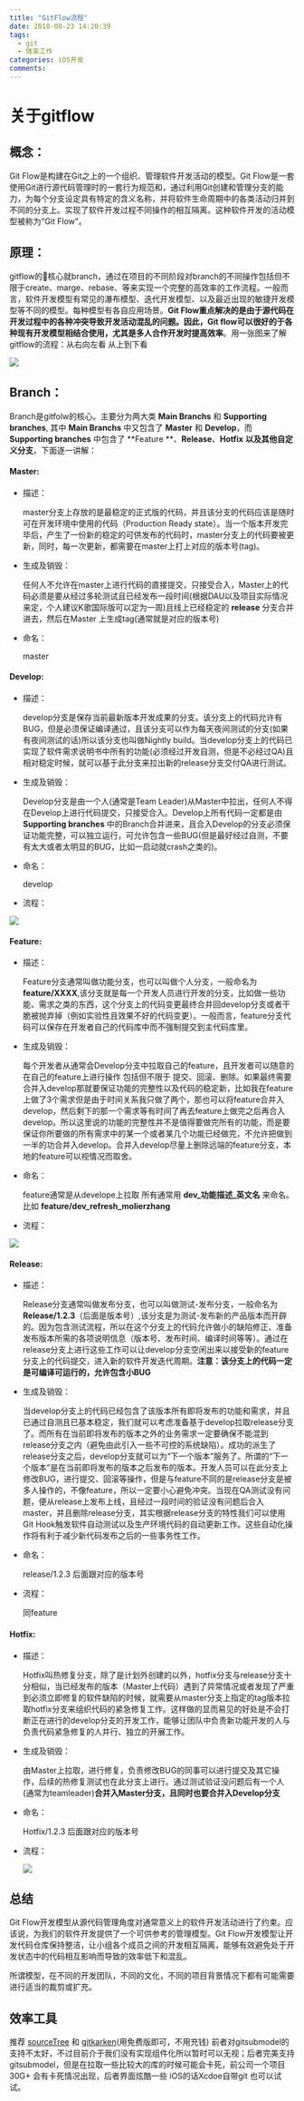 ```yaml
---
title: "GitFlow流程"
date: 2018-08-23 14:20:39
tags:
  - git
  - 效率工作
categories: iOS开发
comments:
---
```

# 关于gitflow
## 概念：
Git Flow是构建在Git之上的一个组织、管理软件开发活动的模型。Git Flow是一套使用Git进行源代码管理时的一套行为规范和，通过利用Git创建和管理分支的能力，为每个分支设定具有特定的含义名称，并将软件生命周期中的各类活动归并到不同的分支上。实现了软件开发过程不同操作的相互隔离。这种软件开发的活动模型被称为“Git Flow”。
## 原理：
gitflow的核心就branch，通过在项目的不同阶段对branch的不同操作包括但不限于create、marge、rebase、等来实现一个完整的高效率的工作流程。一般而言，软件开发模型有常见的瀑布模型、迭代开发模型、以及最近出现的敏捷开发模型等不同的模型。每种模型有各自应用场景。**Git Flow重点解决的是由于源代码在开发过程中的各种冲突导致开发活动混乱的问题。因此，Git flow可以很好的于各种现有开发模型相结合使用，尤其是多人合作开发时提高效率**。用一张图来了解gitflow的流程：从右向左看 从上到下看

![](https://ws4.sinaimg.cn/large/006tNc79gy1ftk5pkvn7ij30vy16cwhl.jpg)

<!-- more -->

## Branch：
Branch是gitfolw的核心。主要分为两大类 **Main Branchs** 和 **Supporting branches**, 其中 **Main Branchs** 中又包含了 **Master** 和 **Develop**，而 **Supporting branches** 中包含了 **Feature **、**Release**、**Hotfix** **以及其他自定义分支**，下面逐一讲解：

#### Master:
* 描述：

  master分支上存放的是最稳定的正式版的代码，并且该分支的代码应该是随时可在开发环境中使用的代码（Production Ready state）。当一个版本开发完毕后，产生了一份新的稳定的可供发布的代码时，master分支上的代码要被更新，同时，每一次更新，都需要在master上打上对应的版本号(tag)。

* 生成及销毁：

  任何人不允许在master上进行代码的直接提交，只接受合入，Master上的代码必须是要从经过多轮测试且已经发布一段时间(根据DAU以及项目实际情况来定，个人建议K歌国际版可以定为一周)且线上已经稳定的 **release** 分支合并进去，然后在Master 上生成tag(通常就是对应的版本号)

* 命名：

  master

#### Develop:
* 描述：

  develop分支是保存当前最新版本开发成果的分支。该分支上的代码允许有BUG，但是必须保证编译通过，且该分支可以作为每天夜间测试的分支(如果有夜间测试的话)所以该分支也叫做Nightly build。当develop分支上的代码已实现了软件需求说明书中所有的功能(必须经过开发自测，但是不必经过QA)且相对稳定时候，就可以基于此分支来拉出新的release分支交付QA进行测试。

* 生成及销毁：

  Develop分支是由一个人(通常是Team Leader)从Master中拉出，任何人不得在Develop上进行代码提交，只接受合入。Develop上所有代码一定都是由 **Supporting branches** 中的Branch合并进来，且合入Develop的分支必须保证功能完整，可以独立运行，可允许包含一些BUG(但是最好经过自测，不要有太大或者太明显的BUG，比如一启动就crash之类的)。

* 命名：

    develop

* 流程：

 ![](https://ws4.sinaimg.cn/large/006tNc79gy1ftk7aszas4j30eu0mc74p.jpg)    

#### Feature:
  * 描述：

    Feature分支通常叫做功能分支，也可以叫做个人分支，一般命名为 **feature/XXXX**,该分支就是每一个开发人员进行开发的分支，比如做一些功能、需求之类的东西，这个分支上的代码变更最终合并回develop分支或者干脆被抛弃掉（例如实验性且效果不好的代码变更）。一般而言，feature分支代码可以保存在开发者自己的代码库中而不强制提交到主代码库里。

  * 生成及销毁：

    每个开发者从通常会Develop分支中拉取自己的feature，且开发者可以随意的在自己的feature上进行操作 包括但不限于 提交、回滚、删除。如果最终需要合并入develop那就要保证功能的完整性以及代码的稳定新，比如我在feature上做了3个需求但是由于时间关系我只做了两个，那也可以将feature合并入develop，然后剩下的那一个需求等有时间了再去feature上做完之后再合入develop。所以这里说的功能的完整性并不是值得要做完所有的功能，而是要保证你所要做的所有需求中的某一个或者某几个功能已经做完，不允许把做到一半的功合并入develop。合并入develop尽量上删除远端的feature分支，本地的feature可以视情况而取舍。

  * 命名：

    feature通常是从develope上拉取 所有通常用 **dev_功能描述_英文名** 来命名。比如 **feature/dev_refresh_molierzhang**

  * 流程：

  ![](https://ws3.sinaimg.cn/large/006tNc79gy1ftk7br1fvqj307e0jugln.jpg)

#### Release:
  * 描述：

    Release分支通常叫做发布分支，也可以叫做测试-发布分支，一般命名为 **Release/1.2.3**（后面是版本号）,该分支是为测试-发布新的产品版本而开辟的。因为包含测试流程，所以在这个分支上的代码允许做小的缺陷修正、准备发布版本所需的各项说明信息（版本号、发布时间、编译时间等等）。通过在release分支上进行这些工作可以让develop分支空闲出来以接受新的feature分支上的代码提交，进入新的软件开发迭代周期。**注意：该分支上的代码一定是可编译可运行的，允许包含小BUG**

  * 生成及销毁：

    当develop分支上的代码已经包含了该版本所有即将发布的功能和需求，并且已通过自测且已基本稳定，我们就可以考虑准备基于develop拉取release分支了。而所有在当前即将发布的版本之外的业务需求一定要确保不能混到release分支之内（避免由此引入一些不可控的系统缺陷）。成功的派生了release分支之后，develop分支就可以为“下一个版本”服务了。所谓的“下一个版本”是在当前即将发布的版本之后发布的版本。开发人员可以在此分支上修改BUG，进行提交、回滚等操作，但是与feature不同的是release分支是被多人操作的，不像feature，所以一定要小心避免冲突。当现在QA测试没有问题，便从release上发布上线，且经过一段时间的验证没有问题后合入master，并且删除release分支，其实根据release分支的特性我们可以使用Git Hook触发软件自动测试以及生产环境代码的自动更新工作。这些自动化操作将有利于减少新代码发布之后的一些事务性工作。
  * 命名：

    release/1.2.3 后面跟对应的版本号

  * 流程：

    同feature

#### Hotfix:
  * 描述：

    Hotfix叫热修复分支，除了是计划外创建的以外，hotfix分支与release分支十分相似，当已经发布的版本（Master上代码）遇到了异常情况或者发现了严重到必须立即修复的软件缺陷的时候，就需要从master分支上指定的tag版本拉取hotfix分支来组织代码的紧急修复工作。这样做的显而易见的好处是不会打断正在进行的develop分支的开发工作，能够让团队中负责新功能开发的人与负责代码紧急修复的人并行、独立的开展工作。

  * 生成及销毁：

    由Master上拉取，进行修复，负责修改BUG的同事可以进行提交及其它操作，后续的热修复测试也在此分支上进行。通过测试验证没问题后有一个人(通常为teamleader)**合并入Master分支，且同时也要合并入Develop分支**
  * 命名：

    Hotfix/1.2.3 后面跟对应的版本号

  * 流程：

    ![](https://ws2.sinaimg.cn/large/006tNc79gy1ftk81yr4iej308j0bqwf3.jpg)

## 总结
Git Flow开发模型从源代码管理角度对通常意义上的软件开发活动进行了约束。应该说，为我们的软件开发提供了一个可供参考的管理模型。Git Flow开发模型让开发代码仓库保持整洁，让小组各个成员之间的开发相互隔离，能够有效避免处于开发状态中的代码相互影响而导致的效率低下和混乱。

所谓模型，在不同的开发团队，不同的文化，不同的项目背景情况下都有可能需要进行适当的裁剪或扩充。

## 效率工具
 推荐 [sourceTree](https://www.sourcetreeapp.com/) 和 [gitkarken](https://www.gitkraken.com/)(用免费版即可，不用充钱) 前者对gitsubmodel的支持不太好，不过目前介于我们没有实现组件化所以暂时可以无视；后者完美支持gitsubmodel，但是在拉取一些比较大的库的时候可能会卡死，前公司一个项目30G+ 会有卡死情况出现，后者界面炫酷一些 iOS的话Xcdoe自带git 也可以试试。
